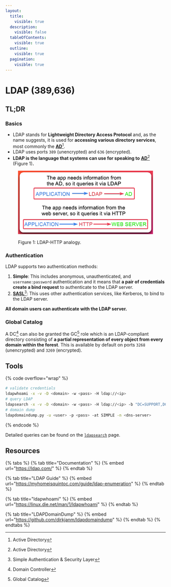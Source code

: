 ```yaml
---
layout:
  title:
    visible: true
  description:
    visible: false
  tableOfContents:
    visible: true
  outline:
    visible: true
  pagination:
    visible: true
---
```


# LDAP (389,636)

## TL;DR

### Basics

* LDAP stands for **Lightweight Directory Access Protocol** and, as the name suggests, it is used for **accessing various directory services**, most commonly the [**AD**](#user-content-fn-1)[^1].
* LDAP uses ports `389` (unencrypted) and `636` (encrypted).
* **LDAP is the language that systems can use for speaking to** [**AD**](#user-content-fn-1)[^1] (Figure 1)**.**

<figure><img src="../.gitbook/assets/ldap_process.png" alt="" width="556"><figcaption><p>Figure 1: LDAP-HTTP analogy. </p></figcaption></figure>

### Authentication

LDAP supports two authentication methods:

1. **Simple**: This includes anonymous, unauthenticated, and `username:password` authentication and it means that **a pair of credentials create a bind request** to authenticate to the LDAP server.
2. [**SASL**](#user-content-fn-2)[^2]: This uses other authentication services, like Kerberos, to bind to the LDAP server.

**All domain users can authenticate with the LDAP server.**

### Global Catalog

A DC[^3] can also be granted the GC[^4] role which is an LDAP-compliant directory consisting of **a partial representation of every object from every domain within the forest**. This is available by default on ports `3268` (unencrypted) and `3269` (encrypted).

## Tools

{% code overflow="wrap" %}
```bash
# validate credentials
ldapwhoami -x -v -D <domain> -w <pass> -H ldap://<ip>
# query LDAP
ldapsearch -x -v -D <domain> -w <pass> -H ldap://<ip> -b "DC=SUPPORT,DC=HTB"
# domain dump
ldapdomaindump.py -u <user> -p <pass> -at SIMPLE -n <dns-server>
```
{% endcode %}

Detailed queries can be found on the [`ldapsearch`](../tl-dr/active-directory/tools/ldapsearch.md) page.

## Resources

{% tabs %}
{% tab title="Documentation" %}
{% embed url="https://ldap.com/" %}
{% endtab %}

{% tab title="LDAP Guide" %}
{% embed url="https://myhomeisquintoc.com/guide/ldap-enumeration" %}
{% endtab %}

{% tab title="ldapwhoami" %}
{% embed url="https://linux.die.net/man/1/ldapwhoami" %}
{% endtab %}

{% tab title="LDAPDomainDump" %}
{% embed url="https://github.com/dirkjanm/ldapdomaindump" %}
{% endtab %}
{% endtabs %}

[^1]: Active Directory

[^2]: Simple Authentication & Security Layer

[^3]: Domain Controller

[^4]: Global Catalog
